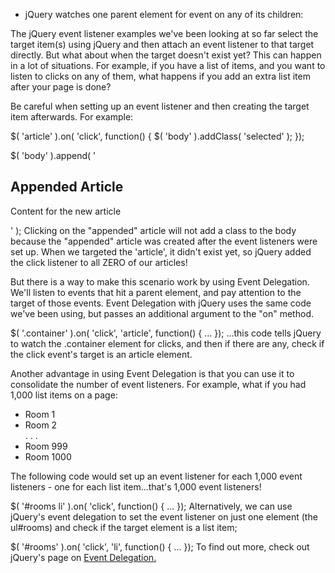 * jQuery watches one parent element for event on any of its children:


The jQuery event listener examples we've been looking at so far select the target item(s) using jQuery and then attach an event listener to that target directly. But what about when the target doesn't exist yet? This can happen in a lot of situations. For example, if you have a list of items, and you want to listen to clicks on any of them, what happens if you add an extra list item after your page is done?

Be careful when setting up an event listener and then creating the target item afterwards. For example:

$( 'article' ).on( 'click', function() {
    $( 'body' ).addClass( 'selected' );
});

$( 'body' ).append( '<article> <h1>Appended Article</h1> <p>Content for the new article </p> </article>' );
Clicking on the "appended" article will not add a class to the body because the "appended" article was created after the event listeners were set up. When we targeted the 'article', it didn't exist yet, so jQuery added the click listener to all ZERO of our articles!

But there is a way to make this scenario work by using Event Delegation. We'll listen to events that hit a parent element, and pay attention to the target of those events. Event Delegation with jQuery uses the same code we've been using, but passes an additional argument to the "on" method.

$( '.container' ).on( 'click', 'article', function() { … });
...this code tells jQuery to watch the .container element for clicks, and then if there are any, check if the click event's target is an article element.

Another advantage in using Event Delegation is that you can use it to consolidate the number of event listeners. For example, what if you had 1,000 list items on a page:

<ul id="rooms">
    <li>Room 1</li>
    <li>Room 2</li>
            .
            .
            .
    <li>Room 999</li>
    <li>Room 1000</li>
</ul>
The following code would set up an event listener for each 1,000 event listeners - one for each list item...that's 1,000 event listeners!

$( '#rooms li' ).on( 'click', function() {
    ...
});
Alternatively, we can use jQuery's event delegation to set the event listener on just one element (the ul#rooms) and check if the target element is a list item;

$( '#rooms' ).on( 'click', 'li', function() {
    ...
});
To find out more, check out jQuery's page on [Event Delegation.](https://learn.jquery.com/events/event-delegation/)